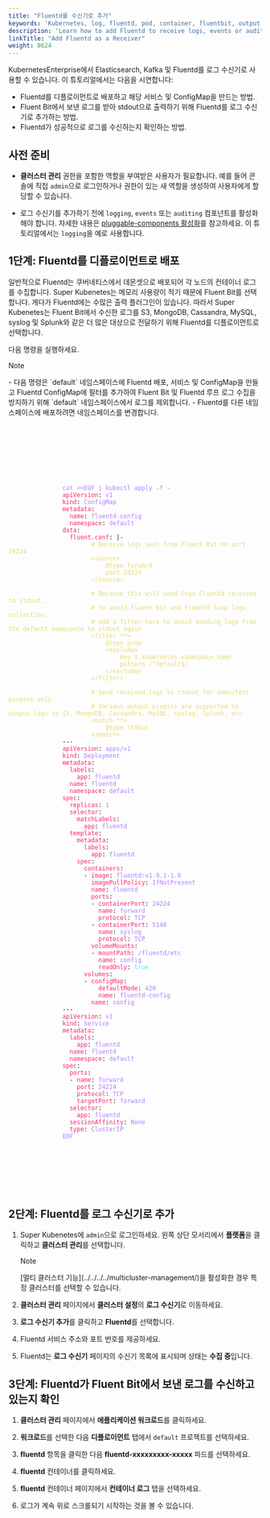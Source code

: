 ```yaml
---
title: "Fluentd를 수신기로 추가"
keywords: 'Kubernetes, log, fluentd, pod, container, fluentbit, output'
description: 'Learn how to add Fluentd to receive logs, events or audit logs.'
linkTitle: "Add Fluentd as a Receiver"
weight: 8624
---
```

KubernetesEnterprise에서 Elasticsearch, Kafka 및 Fluentd를 로그 수신기로 사용할 수 있습니다. 이 튜토리얼에서는 다음을 시연합니다:

- Fluentd를 디플로이먼트로 배포하고 해당 서비스 및 ConfigMap을 만드는 방법.
- Fluent Bit에서 보낸 로그를 받아 stdout으로 출력하기 위해 Fluentd를 로그 수신기로 추가하는 방법.
- Fluentd가 성공적으로 로그를 수신하는지 확인하는 방법.

## 사전 준비

- **클러스터 관리** 권한을 포함한 역할을 부여받은 사용자가 필요합니다. 예를 들어 콘솔에 직접 `admin`으로 로그인하거나 권한이 있는 새 역할을 생성하여 사용자에게 할당할 수 있습니다.

- 로그 수신기를 추가하기 전에 `logging`, `events` 또는 `auditing` 컴포넌트를 활성화해야 합니다. 자세한 내용은 [pluggable-components 활성화](../../../../pluggable-components/)를 참고하세요. 이 튜토리얼에서는 `logging`을 예로 사용합니다.

## 1단계: Fluentd를 디플로이먼트로 배포

일반적으로 Fluentd는 쿠버네티스에서 데몬셋으로 배포되어 각 노드의 컨테이너 로그를 수집합니다. Super Kubenetes는 메모리 사용량이 적기 때문에 Fluent Bit를 선택합니다. 게다가 Fluentd에는 수많은 출력 플러그인이 있습니다. 따라서 Super Kubenetes는 Fluent Bit에서 수신한 로그를 S3, MongoDB, Cassandra, MySQL, syslog 및 Splunk와 같은 더 많은 대상으로 전달하기 위해 Fluentd를 디플로이먼트로 선택합니다.

다음 명령을 실행하세요.

<div className="notices note">
  <p>Note</p>
  <div>
    - 다음 명령은 `default` 네임스페이스에 Fluentd 배포, 서비스 및 ConfigMap을 만들고 Fluentd ConfigMap에 필터를 추가하여 Fluent Bit 및 Fluentd 루프 로그 수집을 방지하기 위해 `default` 네임스페이스에서 로그를 제외합니다.
    - Fluentd를 다른 네임스페이스에 배포하려면 네임스페이스를 변경합니다.
  </div>
</div>


<article className="highlight">
   <pre>
      <div className="copy-code-button" title="Copy Code"></div>
      <div className="code-over-div">
         <code>
            <p>
               <span style="color:#ae81ff">cat &lt;&lt;EOF | kubectl apply -f -</span> 
               <span style="color:#f92672">apiVersion</span>: <span style="color:#ae81ff">v1</span> 
               <span style="color:#f92672">kind</span>: <span style="color:#ae81ff">ConfigMap</span> 
               <span style="color:#f92672">metadata</span>: 
               <span style="color:#f92672">&nbsp;&nbsp;name</span>: <span style="color:#ae81ff">fluentd-config</span> 
               <span style="color:#f92672">&nbsp;&nbsp;namespace</span>: <span style="color:#ae81ff">default</span> 
               <span style="color:#f92672">data</span>: 
               <span style="color:#f92672">&nbsp;&nbsp;fluent.conf</span>: |-<span style="color:#e6db74"> 
               </span><span style="color:#e6db74">    &nbsp;&nbsp;&nbsp;&nbsp;<span>#</span> Receive logs sent from Fluent Bit on port 24224 
               </span><span style="color:#e6db74">    &nbsp;&nbsp;&nbsp;&nbsp;&lt;source&gt; 
               </span><span style="color:#e6db74">      &nbsp;&nbsp;&nbsp;&nbsp;&nbsp;&nbsp;@type forward 
               </span><span style="color:#e6db74">      &nbsp;&nbsp;&nbsp;&nbsp;&nbsp;&nbsp;port 24224 
               </span><span style="color:#e6db74">    &nbsp;&nbsp;&nbsp;&nbsp;&lt;/source&gt; 
               </span><span style="color:#e6db74"> 
               </span><span style="color:#e6db74">    &nbsp;&nbsp;&nbsp;&nbsp;<span>#</span> Because this will send logs Fluentd received to stdout, 
               </span><span style="color:#e6db74">    &nbsp;&nbsp;&nbsp;&nbsp;<span>#</span> to avoid Fluent Bit and Fluentd loop logs collection, 
               </span><span style="color:#e6db74">    &nbsp;&nbsp;&nbsp;&nbsp;<span>#</span> add a filter here to avoid sending logs from the default namespace to stdout again 
               </span><span style="color:#e6db74">    &nbsp;&nbsp;&nbsp;&nbsp;&lt;filter <span>*</span><span>*</span>&gt; 
               </span><span style="color:#e6db74">      &nbsp;&nbsp;&nbsp;&nbsp;&nbsp;&nbsp;@type grep 
               </span><span style="color:#e6db74">      &nbsp;&nbsp;&nbsp;&nbsp;&nbsp;&nbsp;&lt;exclude&gt; 
               </span><span style="color:#e6db74">        &nbsp;&nbsp;&nbsp;&nbsp;&nbsp;&nbsp;&nbsp;&nbsp;key $.kubernetes.namespace_name 
               </span><span style="color:#e6db74">        &nbsp;&nbsp;&nbsp;&nbsp;&nbsp;&nbsp;&nbsp;&nbsp;pattern /^default$/ 
               </span><span style="color:#e6db74">      &nbsp;&nbsp;&nbsp;&nbsp;&nbsp;&nbsp;&lt;/exclude&gt; 
               </span><span style="color:#e6db74">    &nbsp;&nbsp;&nbsp;&nbsp;&lt;/filter&gt; 
               </span><span style="color:#e6db74"> 
               </span><span style="color:#e6db74">    &nbsp;&nbsp;&nbsp;&nbsp;<span>#</span> Send received logs to stdout for demo/test purpose only 
               </span><span style="color:#e6db74">    &nbsp;&nbsp;&nbsp;&nbsp;<span>#</span> Various output plugins are supported to output logs to S3, MongoDB, Cassandra, MySQL, syslog, Splunk, etc. 
               </span><span style="color:#e6db74">    &nbsp;&nbsp;&nbsp;&nbsp;&lt;match <span>*</span><span>*</span>&gt; 
               </span><span style="color:#e6db74">      &nbsp;&nbsp;&nbsp;&nbsp;&nbsp;&nbsp;@type stdout 
               </span><span style="color:#e6db74">    &nbsp;&nbsp;&nbsp;&nbsp;&lt;/match&gt;</span> 
               <span>-</span><span>-</span><span>-</span> 
               <span style="color:#f92672">apiVersion</span>: <span style="color:#ae81ff">apps/v1</span> 
               <span style="color:#f92672">kind</span>: <span style="color:#ae81ff">Deployment</span> 
               <span style="color:#f92672">metadata</span>: 
               <span style="color:#f92672">&nbsp;&nbsp;labels</span>: 
               <span style="color:#f92672">&nbsp;&nbsp;&nbsp;&nbsp;app</span>: <span style="color:#ae81ff">fluentd</span> 
               <span style="color:#f92672">&nbsp;&nbsp;name</span>: <span style="color:#ae81ff">fluentd</span> 
               <span style="color:#f92672">&nbsp;&nbsp;namespace</span>: <span style="color:#ae81ff">default</span> 
               <span style="color:#f92672">spec</span>: 
               <span style="color:#f92672">&nbsp;&nbsp;replicas</span>: <span style="color:#ae81ff">1</span> 
               <span style="color:#f92672">&nbsp;&nbsp;selector</span>: 
               <span style="color:#f92672">&nbsp;&nbsp;&nbsp;&nbsp;matchLabels</span>: 
               <span style="color:#f92672">&nbsp;&nbsp;&nbsp;&nbsp;&nbsp;&nbsp;app</span>: <span style="color:#ae81ff">fluentd</span> 
               <span style="color:#f92672">&nbsp;&nbsp;template</span>: 
               <span style="color:#f92672">&nbsp;&nbsp;&nbsp;&nbsp;metadata</span>: 
               <span style="color:#f92672">&nbsp;&nbsp;&nbsp;&nbsp;&nbsp;&nbsp;labels</span>: 
               <span style="color:#f92672">&nbsp;&nbsp;&nbsp;&nbsp;&nbsp;&nbsp;&nbsp;&nbsp;app</span>: <span style="color:#ae81ff">fluentd</span> 
               <span style="color:#f92672">&nbsp;&nbsp;&nbsp;&nbsp;spec</span>: 
               <span style="color:#f92672">&nbsp;&nbsp;&nbsp;&nbsp;&nbsp;&nbsp;containers</span>: 
               &nbsp;&nbsp;&nbsp;&nbsp;&nbsp;&nbsp;- <span style="color:#f92672">image</span>: <span style="color:#ae81ff">fluentd:v1.9.1-1.0</span> 
               <span style="color:#f92672">&nbsp;&nbsp;&nbsp;&nbsp;&nbsp;&nbsp;&nbsp;&nbsp;imagePullPolicy</span>: <span style="color:#ae81ff">IfNotPresent</span> 
               <span style="color:#f92672">&nbsp;&nbsp;&nbsp;&nbsp;&nbsp;&nbsp;&nbsp;&nbsp;name</span>: <span style="color:#ae81ff">fluentd</span> 
               <span style="color:#f92672">&nbsp;&nbsp;&nbsp;&nbsp;&nbsp;&nbsp;&nbsp;&nbsp;ports</span>: 
               &nbsp;&nbsp;&nbsp;&nbsp;&nbsp;&nbsp;&nbsp;&nbsp;- <span style="color:#f92672">containerPort</span>: <span style="color:#ae81ff">24224</span> 
               <span style="color:#f92672">&nbsp;&nbsp;&nbsp;&nbsp;&nbsp;&nbsp;&nbsp;&nbsp;&nbsp;&nbsp;name</span>: <span style="color:#ae81ff">forward</span> 
               <span style="color:#f92672">&nbsp;&nbsp;&nbsp;&nbsp;&nbsp;&nbsp;&nbsp;&nbsp;&nbsp;&nbsp;protocol</span>: <span style="color:#ae81ff">TCP</span> 
               &nbsp;&nbsp;&nbsp;&nbsp;&nbsp;&nbsp;&nbsp;&nbsp;- <span style="color:#f92672">containerPort</span>: <span style="color:#ae81ff">5140</span> 
               <span style="color:#f92672">&nbsp;&nbsp;&nbsp;&nbsp;&nbsp;&nbsp;&nbsp;&nbsp;&nbsp;&nbsp;name</span>: <span style="color:#ae81ff">syslog</span> 
               <span style="color:#f92672">&nbsp;&nbsp;&nbsp;&nbsp;&nbsp;&nbsp;&nbsp;&nbsp;&nbsp;&nbsp;protocol</span>: <span style="color:#ae81ff">TCP</span> 
               <span style="color:#f92672">&nbsp;&nbsp;&nbsp;&nbsp;&nbsp;&nbsp;&nbsp;&nbsp;volumeMounts</span>: 
               &nbsp;&nbsp;&nbsp;&nbsp;&nbsp;&nbsp;&nbsp;&nbsp;- <span style="color:#f92672">mountPath</span>: <span style="color:#ae81ff">/fluentd/etc</span> 
               <span style="color:#f92672">&nbsp;&nbsp;&nbsp;&nbsp;&nbsp;&nbsp;&nbsp;&nbsp;&nbsp;&nbsp;name</span>: <span style="color:#ae81ff">config</span> 
               <span style="color:#f92672">&nbsp;&nbsp;&nbsp;&nbsp;&nbsp;&nbsp;&nbsp;&nbsp;&nbsp;&nbsp;readOnly</span>: <span style="color:#66d9ef">true</span> 
               <span style="color:#f92672">&nbsp;&nbsp;&nbsp;&nbsp;&nbsp;&nbsp;volumes</span>: 
               &nbsp;&nbsp;&nbsp;&nbsp;&nbsp;&nbsp;- <span style="color:#f92672">configMap</span>: 
               <span style="color:#f92672">&nbsp;&nbsp;&nbsp;&nbsp;&nbsp;&nbsp;&nbsp;&nbsp;&nbsp;&nbsp;defaultMode</span>: <span style="color:#ae81ff">420</span> 
               <span style="color:#f92672">&nbsp;&nbsp;&nbsp;&nbsp;&nbsp;&nbsp;&nbsp;&nbsp;&nbsp;&nbsp;name</span>: <span style="color:#ae81ff">fluentd-config</span> 
               <span style="color:#f92672">&nbsp;&nbsp;&nbsp;&nbsp;&nbsp;&nbsp;&nbsp;&nbsp;name</span>: <span style="color:#ae81ff">config</span> 
               <span>-</span><span>-</span><span>-</span> 
               <span style="color:#f92672">apiVersion</span>: <span style="color:#ae81ff">v1</span> 
               <span style="color:#f92672">kind</span>: <span style="color:#ae81ff">Service</span> 
               <span style="color:#f92672">metadata</span>: 
               <span style="color:#f92672">&nbsp;&nbsp;labels</span>: 
               <span style="color:#f92672">&nbsp;&nbsp;&nbsp;&nbsp;app</span>: <span style="color:#ae81ff">fluentd</span> 
               <span style="color:#f92672">&nbsp;&nbsp;name</span>: <span style="color:#ae81ff">fluentd</span> 
               <span style="color:#f92672">&nbsp;&nbsp;namespace</span>: <span style="color:#ae81ff">default</span> 
               <span style="color:#f92672">spec</span>: 
               <span style="color:#f92672">&nbsp;&nbsp;ports</span>: 
               &nbsp;&nbsp;- <span style="color:#f92672">name</span>: <span style="color:#ae81ff">forward</span> 
               <span style="color:#f92672">&nbsp;&nbsp;&nbsp;&nbsp;port</span>: <span style="color:#ae81ff">24224</span> 
               <span style="color:#f92672">&nbsp;&nbsp;&nbsp;&nbsp;protocol</span>: <span style="color:#ae81ff">TCP</span> 
               <span style="color:#f92672">&nbsp;&nbsp;&nbsp;&nbsp;targetPort</span>: <span style="color:#ae81ff">forward</span> 
               <span style="color:#f92672">&nbsp;&nbsp;selector</span>: 
               <span style="color:#f92672">&nbsp;&nbsp;&nbsp;&nbsp;app</span>: <span style="color:#ae81ff">fluentd</span> 
               <span style="color:#f92672">&nbsp;&nbsp;sessionAffinity</span>: <span style="color:#ae81ff">None</span> 
               <span style="color:#f92672">&nbsp;&nbsp;type</span>: <span style="color:#ae81ff">ClusterIP</span> 
               <span style="color:#ae81ff">EOF</span> 
            </p>
         </code>
      </div>
   </pre>
</article>


## 2단계: Fluentd를 로그 수신기로 추가

1. Super Kubenetes에 `admin`으로 로그인하세요. 왼쪽 상단 모서리에서 **플랫폼**을 클릭하고 **클러스터 관리**를 선택합니다.

   <div className="notices note">
      <p>Note</p>
      <div>
         [멀티 클러스터 기능](../../../../multicluster-management/)을 활성화한 경우 특정 클러스터를 선택할 수 있습니다.
      </div>
   </div>

2. **클러스터 관리** 페이지에서 **클러스터 설정**의 **로그 수신기**로 이동하세요.

3. **로그 수신기 추가**를 클릭하고 **Fluentd**를 선택합니다.

4. Fluentd 서비스 주소와 포트 번호를 제공하세요.

5. Fluentd는 **로그 수신기** 페이지의 수신기 목록에 표시되며 상태는 **수집 중**입니다.


## 3단계: Fluentd가 Fluent Bit에서 보낸 로그를 수신하고 있는지 확인

1. **클러스터 관리** 페이지에서 **애플리케이션 워크로드**를 클릭하세요.

2. **워크로드**를 선택한 다음 **디플로이먼트** 탭에서 `default` 프로젝트를 선택하세요.

3. **fluentd** 항목을 클릭한 다음 **fluentd-xxxxxxxxx-xxxxx** 파드를 선택하세요.

4. **fluentd** 컨테이너를 클릭하세요.

5. **fluentd** 컨테이너 페이지에서 **컨테이너 로그** 탭을 선택하세요.

6. 로그가 계속 위로 스크롤되기 시작하는 것을 볼 수 있습니다.
